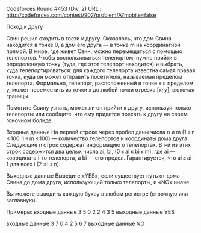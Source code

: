 Codeforces Round #453 (Div. 2) URL : http://codeforces.com/contest/902/problem/A?mobile=false

Поход к другу

Свин решил сходить в гости к другу.
Оказалось, что дом Свина находится в точке 0, а дом его друга — в точке m на координатной прямой.
В мире, где живет Свин, можно перемещаться с помощью телепортов.
Чтобы воспользоваться телепортом, нужно прийти в определенную точку (туда, где этот телепорт находится) и выбрать, 
куда телепортироваться: для каждого телепорта известна самая правая точка, куда он может отправить посетителя, 
называемая пределом телепорта.
Формально, телепорт, расположенный в точке x с пределом y, может переместить из точки x до любой точки отрезка [x; y], 
включая границы.

Помогите Свину узнать, может ли он прийти к другу, используя только телепорты или сообщите, 
что ему придется поехать к другу на своем гоночном болиде.

Входные данные
На первой строке через пробел даны числа n и m (1 ≤ n ≤ 100, 1 ≤ m ≤ 100) — количество телепортов и координаты дома друга.
Следующие n строк содержат информацию о телепортах.
В i-й из этих строк содержится два целых числа ai, bi, (0 ≤ ai ≤ bi ≤ m), где ai — координата i-го телепорта, а bi — его предел.
Гарантируется, что ai ≥ ai - 1 для всех i (2 ≤ i ≤ n).

Выходные данные
Выведите «YES», если существует путь от дома Свина до дома друга, использующий только телепорты, и «NO» иначе.

Вы можете выводить каждую букву в любом регистре (строчную или заглавную).

Примеры:
входные данные
3 5
0 2
2 4
3 5
выходные данные
YES

входные данные
3 7
0 4
2 5
6 7
выходные данные
NO
